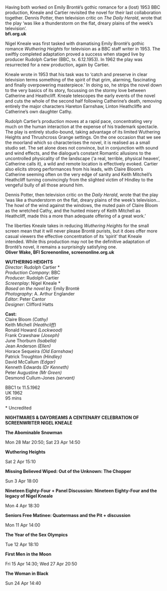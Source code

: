 
Having both worked on Emily Brontë’s gothic romance for a (lost) 1953 BBC production, Kneale and Cartier revisited the novel for their last collaboration together. Dennis Potter, then television critic on _The Daily Herald_, wrote that the play ‘was like a thunderstorm on the flat, dreary plains of the week’s television’.<br>
**bfi.org.uk**

Nigel Kneale was first tasked with dramatising Emily Brontë’s gothic romance _Wuthering Heights_ for television as a BBC staff writer in 1953. The swiftly completed adaptation proved a success when staged live by producer Rudolph Cartier (BBC, tx. 6.12.1953). In 1962 the play was resurrected for a new production, again by Cartier.

Kneale wrote in 1953 that his task was to ‘catch and preserve in clear television terms something of the spirit of that grim, alarming, fascinating and finally overpowering masterpiece.’ In doing so, he strips the novel down to the very basics of its story, focussing on the stormy love between Catherine and Heathcliff. Kneale telescopes the early events of the novel and cuts the whole of the second half following Catherine’s death, removing entirely the major characters Hareton Earnshaw, Linton Heathcliffe and Catherine’s own daughter Cathy.

Rudolph Cartier’s production moves at a rapid pace, concentrating very much on the human interaction at the expense of his trademark spectacle. The play is entirely studio-bound, taking advantage of its limited Wuthering Heights and Thrushcross Grange settings. On the one occasion that we see the moorland which so characterises the novel, it is realised as a small studio set. The set alone does not convince, but in conjunction with sound and wind effects, and the dialogue’s constant Romantic allusions to the uncontrolled physicality of the landscape (‘a real, terrible, physical heaven’, Catherine calls it), a wild and remote location is effectively evoked. Cartier also elicits strong performances from his leads, with Claire Bloom’s Catherine seeming often on the very edge of sanity and Keith Mitchell’s Heathcliff turning convincingly from the slighted victim of Hindley to the vengeful bully of all those around him.

Dennis Potter, then television critic on the _Daily Herald_, wrote that the play ‘was like a thunderstorm on the flat, dreary plains of the week’s television... The howl of the wind against the windows, the muted pain of Claire Bloom as the wretched Cathy, and the hunted misery of Keith Mitchell as Heathcliff, made this a more than adequate offering of a great work.’

The liberties Kneale takes in reducing _Wuthering Heights_ for the small screen mean that it will never please Brontë purists, but it does offer more casual viewers the effective concentration of its ‘spirit’ that Kneale intended. While this production may not be the definitive adaptation of Brontë’s novel, it remains a surprisingly satisfying one.<br>
**Oliver Wake, BFI Screenonline, screenonline.org.uk**<br>

  

**WUTHERING HEIGHTS**<br>
_Director_: Rudolph Cartier *  
_Production Company_: BBC  
_Producer_: Rudolph Cartier  
_Screenplay_: Nigel Kneale *  
_Based on the novel by_: Emily Brontë  
_Photography_: A. Arthur Englander  
_Editor_: Peter Cantor  
_Designer_: Clifford Hatts<br>

**Cast:**<br>
Claire Bloom _(Cathy)_  
Keith Michell _(Heathcliff)_  
Ronald Howard _(Lockwood)_  
Frank Crawshaw _(Joseph)_  
June Thorburn _(Isabella)_  
Jean Anderson _(Ellen)_  
Horace Sequeira _(Old Earnshaw)_  
Patrick Troughton _(Hindley)_  
David McCallum _(Edgar)_  
Kenneth Edwards _(Dr Kenneth)_  
Peter Augustine _(Mr Green)_  
Desmond Cullum-Jones _(servant)_

BBC1 tx 11.5.1962<br>
UK 1962<br>
95 mins<br>

\* Uncredited

**NIGHTMARES & DAYDREAMS 
A CENTENARY CELEBRATION OF SCREENWRITER NIGEL KNEALE**

**The Abominable Snowman**

Mon 28 Mar 20:50; Sat 23 Apr 14:50

**Wuthering Heights**

Sat 2 Apr 15:10

**Missing Believed Wiped: Out of the Unknown: The Chopper**

Sun 3 Apr 18:00

**Nineteen Eighty-Four + Panel Discussion: Nineteen Eighty-Four and the legacy of Nigel Kneale**

Mon 4 Apr 18:30

**Seniors Free Matinee: Quatermass and the Pit + discussion**

Mon 11 Apr 14:00

**The Year of the Sex Olympics**

Tue 12 Apr 18:10

**First Men in the Moon**

Fri 15 Apr 14:30; Wed 27 Apr 20:50

**The Woman in Black**

Sun 24 Apr 14:40
<!--stackedit_data:
eyJoaXN0b3J5IjpbLTIwOTQ4MTQ5MThdfQ==
-->